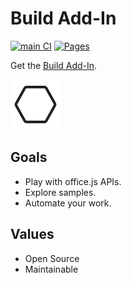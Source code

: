 # Build Add-In

[![main CI](https://github.com/wandyezj/build-add-in/actions/workflows/main.yml/badge.svg?branch=main)](https://github.com/wandyezj/build-add-in/actions/workflows/main.yml)
[![Pages](https://github.com/wandyezj/build-add-in/actions/workflows/pages.yml/badge.svg?branch=main)](https://github.com/wandyezj/build-add-in/actions/workflows/pages.yml)

Get the [Build Add-In](https://appsource.microsoft.com/en-us/product/office/WA200006798).



![Logo](./assets/icon-80.png)


## Goals

- Play with office.js APIs.
- Explore samples.
- Automate your work.

## Values

- Open Source
- Maintainable

